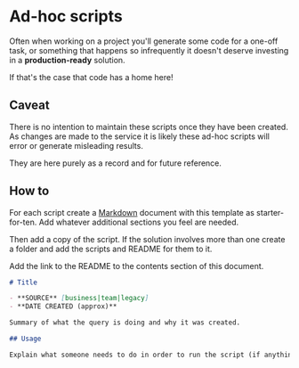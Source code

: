 # Ad-hoc scripts

Often when working on a project you'll generate some code for a one-off task, or something that happens so infrequently it doesn't deserve investing in a **production-ready** solution.

If that's the case that code has a home here!

## Caveat

There is no intention to maintain these scripts once they have been created. As changes are made to the service it is likely these ad-hoc scripts will error or generate misleading results.

They are here purely as a record and for future reference.

## How to

For each script create a [Markdown](https://www.markdownguide.org/) document with this template as starter-for-ten. Add whatever additional sections you feel are needed.

Then add a copy of the script. If the solution involves more than one create a folder and add the scripts and README for them to it.

Add the link to the README to the contents section of this document.

`````markdown
# Title

- **SOURCE** [business|team|legacy]
- **DATE CREATED (approx)**

Summary of what the query is doing and why it was created.

## Usage

Explain what someone needs to do in order to run the script (if anything).
